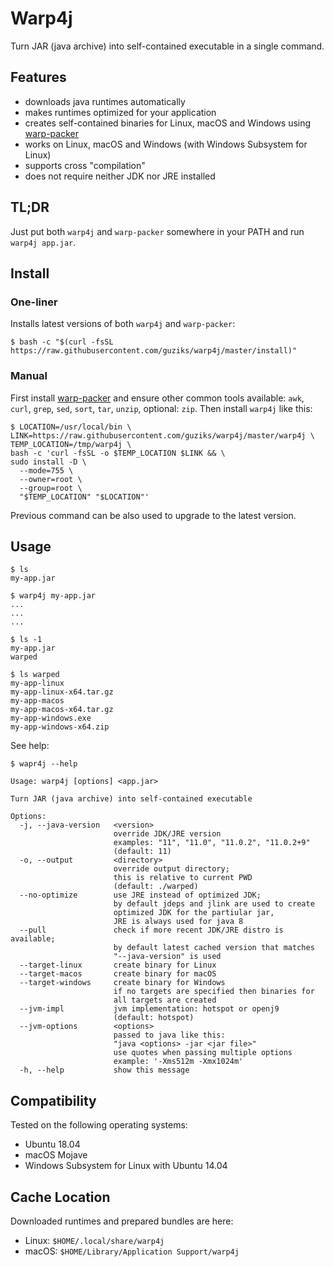 # Warp4j

Turn JAR (java archive) into self-contained executable in a single command.

## Features

- downloads java runtimes automatically
- makes runtimes optimized for your application
- creates self-contained binaries for Linux, macOS and Windows using [warp-packer](https://github.com/dgiagio/warp)
- works on Linux, macOS and Windows (with Windows Subsystem for Linux)
- supports cross "compilation"
- does not require neither JDK nor JRE installed

## TL;DR

Just put both `warp4j` and `warp-packer` somewhere in your PATH and run `warp4j app.jar`.

## Install

### One-liner

Installs latest versions of both `warp4j` and `warp-packer`:

```
$ bash -c "$(curl -fsSL https://raw.githubusercontent.com/guziks/warp4j/master/install)"
```

### Manual

First install [warp-packer](https://github.com/dgiagio/warp/releases) and ensure other common tools available: `awk`, `curl`, `grep`, `sed`, `sort`, `tar`, `unzip`, optional: `zip`. Then install `warp4j` like this:

```
$ LOCATION=/usr/local/bin \
LINK=https://raw.githubusercontent.com/guziks/warp4j/master/warp4j \
TEMP_LOCATION=/tmp/warp4j \
bash -c 'curl -fsSL -o $TEMP_LOCATION $LINK && \
sudo install -D \
  --mode=755 \
  --owner=root \
  --group=root \
  "$TEMP_LOCATION" "$LOCATION"'
```

Previous command can be also used to upgrade to the latest version.

## Usage

```
$ ls
my-app.jar

$ warp4j my-app.jar
...
...
...

$ ls -1
my-app.jar
warped

$ ls warped
my-app-linux
my-app-linux-x64.tar.gz
my-app-macos
my-app-macos-x64.tar.gz
my-app-windows.exe
my-app-windows-x64.zip
```

See help:

```
$ wapr4j --help

Usage: warp4j [options] <app.jar>

Turn JAR (java archive) into self-contained executable

Options:
  -j, --java-version   <version>
                       override JDK/JRE version
                       examples: "11", "11.0", "11.0.2", "11.0.2+9"
                       (default: 11)
  -o, --output         <directory>
                       override output directory;
                       this is relative to current PWD
                       (default: ./warped)
  --no-optimize        use JRE instead of optimized JDK;
                       by default jdeps and jlink are used to create
                       optimized JDK for the partiular jar,
                       JRE is always used for java 8
  --pull               check if more recent JDK/JRE distro is available;
                       by default latest cached version that matches
                       "--java-version" is used
  --target-linux       create binary for Linux
  --target-macos       create binary for macOS
  --target-windows     create binary for Windows
                       if no targets are specified then binaries for
                       all targets are created
  --jvm-impl           jvm implementation: hotspot or openj9
                       (default: hotspot)
  --jvm-options        <options>
                       passed to java like this:
                       "java <options> -jar <jar file>"
                       use quotes when passing multiple options
                       example: '-Xms512m -Xmx1024m'
  -h, --help           show this message
```

## Compatibility

Tested on the following operating systems:

- Ubuntu 18.04
- macOS Mojave
- Windows Subsystem for Linux with Ubuntu 14.04

## Cache Location

Downloaded runtimes and prepared bundles are here:

- Linux: `$HOME/.local/share/warp4j`
- macOS: `$HOME/Library/Application Support/warp4j`
